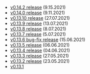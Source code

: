 * [v0.14.2 release](/news/v0-14-2) (9.15.2021)
* [v0.14.0 release](/news/v0-14-0) (9.11.2021)
* [v0.13.10 release](/news/v0-13-10) (27.07.2021)
* [v0.13.9 release](/news/v0-13-9) (13.07.2021)
* [v0.13.8 release](/news/v0-13-8) (8.07.2021)
* [v0.13.7 release](/news/v0-13-7) (5.07.2021)
* [v0.13.6 bug-fix release](/news/v0-13-6) (15.06.2021)
* [v0.13.5 release](/news/v0-13-5) (06.06.2021)
* [v0.13.4 release](/news/v0-13-4) (04.06.2021)
* [v0.13.3 release](/news/v0-13-3) (27.05.2021)
* [v0.13.2 release](/news/v0-13-2) (23.05.2021)
* [v0.13.1](/news/v0-13-1)
